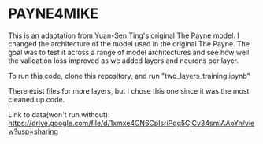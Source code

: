 # PAYNE4MIKE
This is an adaptation from Yuan-Sen Ting's original The Payne model. I changed the architecture of the model used in the original The Payne. The goal was to test it across a range of model architectures and see how well the validation loss improved as we added layers and neurons per layer.

To run this code, clone this repository, and run "two_layers_training.ipynb"

There exist files for more layers, but I chose this one since it was the most cleaned up code.

Link to data(won't run without): https://drive.google.com/file/d/1xmxe4CN6CpIsriPqq5CjCv34smlAAoYn/view?usp=sharing
